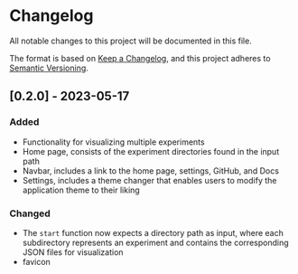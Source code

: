 # Changelog

All notable changes to this project will be documented in this file.

The format is based on [Keep a Changelog](https://keepachangelog.com/en/1.1.0/),
and this project adheres to [Semantic Versioning](https://semver.org/spec/v2.0.0.html).

## \[0.2.0\] - 2023-05-17

### Added

- Functionality for visualizing multiple experiments
- Home page, consists of the experiment directories found in the input path
- Navbar, includes a link to the home page, settings, GitHub, and Docs
- Settings, includes a theme changer that enables users to modify the application theme to their liking

### Changed

- The `start` function now expects a directory path as input, where each subdirectory represents an experiment and contains the corresponding JSON files for visualization
- favicon
